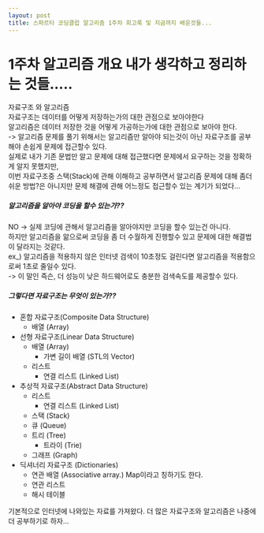 ```yaml
---
layout: post
title: 스파르타 코딩클럽 알고리즘 1주차 회고록 및 지금까지 배운것들...
---
```



# 1주차 알고리즘 개요 내가 생각하고 정리하는 것들.....
자료구조 와 알고리즘  
자료구조는 데이터를 어떻게 저장하는가의 대한 관점으로 보아야한다  
알고리즘은 데이터 저장한 것을 어떻게 가공하는가에 대한 관점으로 보아야 한다.  
-> 알고리즘 문제를 풀기 위해서는 알고리즘만 알아야 되는것이 아닌 자료구조를 공부해야 손쉽게 문제에 접근할수 있다.  
실제로 내가 기존 문법만 알고 문제에 대해 접근했다면 문제에서 요구하는 것을 정확하게 알지 못했지만,  
이번 자료구조중 스택(Stack)에 관해 이해하고 공부하면서 알고리즘 문제에 대해 좀더 쉬운 방법?은 아니지만
문제 해결에 관해 어느정도 접근할수 있는 계기가 되었다...

##### 알고리즘을 알아야 코딩을 할수 있는가??
NO -> 실제 코딩에 관해서 알고리즘을 알아야지만 코딩을 할수 있는건 아니다.  
하지만 알고리즘을 앎으로써 코딩을 좀 더 수월하게 진행할수 있고 문제에 대한 해결법이 달라지는 것같다.  
ex_) 알고리즘을 적용하지 않은 인터넷 검색이 10초정도 걸린다면 알고리즘을 적용함으로써 1초로 줄일수 있다.  
-> 이 말인 즉슨, 더 성능이 낮은 하드웨어로도 충분한 검색속도를 제공할수 있다.  

##### 그렇다면 자료구조는 무엇이 있는가??
* 혼합 자료구조(Composite Data Structure)
    * 배열 (Array)
* 선형 자료구조(Linear Data Structure)
    * 배열 (Array)
        * 가변 길이 배열 (STL의 Vector)
    * 리스트
        * 연결 리스트 (Linked List)
* 추상적 자료구조(Abstract Data Structure)
    * 리스트
        * 연결 리스트 (Linked List)
    * 스택 (Stack)
    * 큐 (Queue)
    * 트리 (Tree)
        * 트라이 (Trie)
    * 그래프 (Graph)
* 딕셔너리 자료구조 (Dictionaries)
    * 연관 배열 (Associative array.) Map이라고 칭하기도 한다.
    * 연관 리스트
    * 해시 테이블

기본적으로 인터넷에 나와있는 자료를 가져왔다. 더 많은 자료구조와 알고리즘은 나중에 더 공부하기로 하자...

